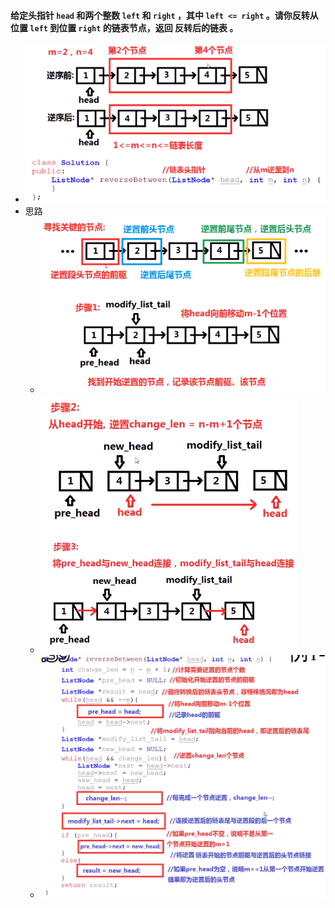 #### 给定头指针 `head` 和两个整数 `left` 和 `right` ，其中 `left <= right` 。请你反转从位置 `left` 到位置 `right` 的链表节点，返回 **反转后的链表** 。

* ![image-20210807195231809](链表逆序-b.assets/image-20210807195231809.png)
* 思路
  * ![image-20210807195315601](链表逆序-b.assets/image-20210807195315601.png)
  * ![image-20210807195611753](链表逆序-b.assets/image-20210807195611753.png)
  * ![image-20210807200759959](链表逆序-b.assets/image-20210807200759959.png)